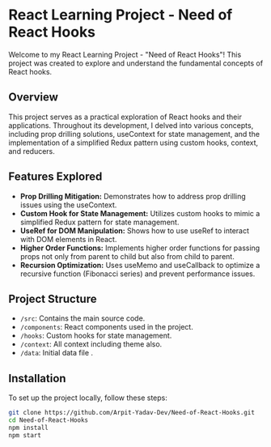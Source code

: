 # React Learning Project - Need of React Hooks

Welcome to my React Learning Project - "Need of React Hooks"! This project was created to explore and understand the fundamental concepts of React hooks.

## Overview

This project serves as a practical exploration of React hooks and their applications. Throughout its development, I delved into various concepts, including prop drilling solutions, useContext for state management, and the implementation of a simplified Redux pattern using custom hooks, context, and reducers.

## Features Explored

- **Prop Drilling Mitigation:** Demonstrates how to address prop drilling issues using the useContext.
- **Custom Hook for State Management:** Utilizes custom hooks to mimic a simplified Redux pattern for state management.
- **UseRef for DOM Manipulation:** Shows how to use useRef to interact with DOM elements in React.
- **Higher Order Functions:** Implements higher order functions for passing props not only from parent to child but also from child to parent.
- **Recursion Optimization:** Uses useMemo and useCallback to optimize a recursive function (Fibonacci series) and prevent performance issues.

## Project Structure

  - `/src`: Contains the main source code.
  - `/components`: React components used in the project.
  - `/hooks`: Custom hooks for state management.
  - `/context`: All context including theme also.
  - `/data`: Initial data file .

## Installation

To set up the project locally, follow these steps:

```bash
git clone https://github.com/Arpit-Yadav-Dev/Need-of-React-Hooks.git
cd Need-of-React-Hooks
npm install
npm start

